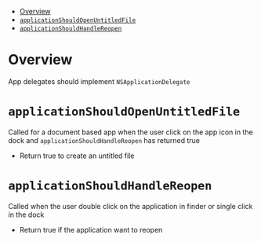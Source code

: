 - [Overview](#overview)
- [`applicationShouldOpenUntitledFile`](#applicationshouldopenuntitledfile)
- [`applicationShouldHandleReopen`](#applicationshouldhandlereopen)

# Overview

App delegates should implement `NSApplicationDelegate`

# `applicationShouldOpenUntitledFile`

Called for a document based app when the user click on the app icon in the dock
and `applicationShouldHandleReopen` has returned true

- Return true to create an untitled file

# `applicationShouldHandleReopen`

Called when the user double click on the application in finder or single click
in the dock

- Return true if the application want to reopen
